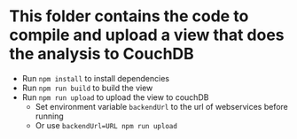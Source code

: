 # This folder contains the code to compile and upload a view that does the analysis to CouchDB

- Run `npm install` to install dependencies
- Run `npm run build` to build the view
- Run `npm run upload` to upload the view to couchDB
  - Set environment variable `backendUrl` to the url of webservices before running
  - Or use `backendUrl=URL npm run upload`